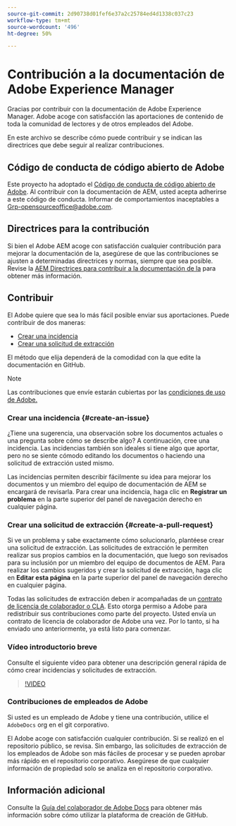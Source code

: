 ```yaml
---
source-git-commit: 2d90738d01fef6e37a2c25784ed4d1338c037c23
workflow-type: tm+mt
source-wordcount: '496'
ht-degree: 50%

---
```

# Contribución a la documentación de Adobe Experience Manager

Gracias por contribuir con la documentación de Adobe Experience Manager. Adobe acoge con satisfacción las aportaciones de contenido de toda la comunidad de lectores y de otros empleados del Adobe.

En este archivo se describe cómo puede contribuir y se indican las directrices que debe seguir al realizar contribuciones.

## Código de conducta de código abierto de Adobe

Este proyecto ha adoptado el [Código de conducta de código abierto de Adobe](code-of-conduct.md). Al contribuir con la documentación de AEM, usted acepta adherirse a este código de conducta. Informar de comportamientos inaceptables a [Grp-opensourceoffice@adobe.com](mailto:Grp-opensourceoffice@adobe.com).

## Directrices para la contribución

Si bien el Adobe AEM acoge con satisfacción cualquier contribución para mejorar la documentación de la, asegúrese de que las contribuciones se ajusten a determinadas directrices y normas, siempre que sea posible. Revise la [AEM Directrices para contribuir a la documentación de la](guidelines.md) para obtener más información.

## Contribuir

El Adobe quiere que sea lo más fácil posible enviar sus aportaciones. Puede contribuir de dos maneras:

* [Crear una incidencia](#create-an-issue)
* [Crear una solicitud de extracción](#create-a-pull-request)

El método que elija dependerá de la comodidad con la que edite la documentación en GitHub.

>[!NOTE]
>
>Las contribuciones que envíe estarán cubiertas por las [condiciones de uso de Adobe.](https://www.adobe.com/es/legal/terms.html)

### Crear una incidencia {#create-an-issue}

¿Tiene una sugerencia, una observación sobre los documentos actuales o una pregunta sobre cómo se describe algo? A continuación, cree una incidencia. Las incidencias también son ideales si tiene algo que aportar, pero no se siente cómodo editando los documentos o haciendo una solicitud de extracción usted mismo.

Las incidencias permiten describir fácilmente su idea para mejorar los documentos y un miembro del equipo de documentación de AEM se encargará de revisarla. Para crear una incidencia, haga clic en **Registrar un problema** en la parte superior del panel de navegación derecho en cualquier página.

### Crear una solicitud de extracción {#create-a-pull-request}

Si ve un problema y sabe exactamente cómo solucionarlo, plantéese crear una solicitud de extracción. Las solicitudes de extracción le permiten realizar sus propios cambios en la documentación, que luego son revisados para su inclusión por un miembro del equipo de documentos de AEM. Para realizar los cambios sugeridos y crear la solicitud de extracción, haga clic en **Editar esta página** en la parte superior del panel de navegación derecho en cualquier página.

Todas las solicitudes de extracción deben ir acompañadas de un [contrato de licencia de colaborador o CLA](https://opensource.adobe.com/cla.html). Esto otorga permiso a Adobe para redistribuir sus contribuciones como parte del proyecto. Usted envía un contrato de licencia de colaborador de Adobe una vez. Por lo tanto, si ha enviado uno anteriormente, ya está listo para comenzar.

### Vídeo introductorio breve

Consulte el siguiente vídeo para obtener una descripción general rápida de cómo crear incidencias y solicitudes de extracción.

>[!VIDEO](https://video.tv.adobe.com/v/27069)

### Contribuciones de empleados de Adobe

Si usted es un empleado de Adobe y tiene una contribución, utilice el `AdobeDocs` org en el git corporativo.

El Adobe acoge con satisfacción cualquier contribución. Si se realizó en el repositorio público, se revisa. Sin embargo, las solicitudes de extracción de los empleados de Adobe son más fáciles de procesar y se pueden aprobar más rápido en el repositorio corporativo. Asegúrese de que cualquier información de propiedad solo se analiza en el repositorio corporativo.

## Información adicional

Consulte la [Guía del colaborador de Adobe Docs](https://experienceleague.adobe.com/en/docs/contributor/contributor-guide/introduction) para obtener más información sobre cómo utilizar la plataforma de creación de GitHub.
